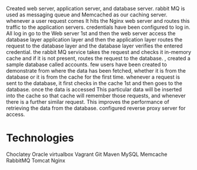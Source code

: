 Created web server, application server, and database server. rabbit MQ is used as messaging queue and Memcached as our caching server. whenever a user request comes It hits the Nginx web server and routes this traffic to the application servers. credentials have been configured to log in. All log in go to the Web server 1st and then the web server access the database layer application layer and then the application layer routes the request to the database layer and the database layer verifies the entered credential. the rabbit MQ service takes the request and checks it in-memory cache and if it is not present, routes the request to the database. , created a sample database called accounts. few users have been created to demonstrate from where the data has been fetched, whether it is from the database or it is from the cache for the first time. whenever a request is sent to the database, it first checks in the cache 1st and then goes to the database. once the data is accessed This particular data will be inserted into the cache so that cache will remember those requests, and whenever there is a further similar request. This improves the performance of retrieving the data from the database.  configured reverse proxy server for access.
# Technologies 
 Choclatey
 Oracle virtualbox 
 Vagrant
 Git
 Maven
 MySQL 
 Memcache 
 RabbitMQ 
 Tomcat 
 Nginx 


